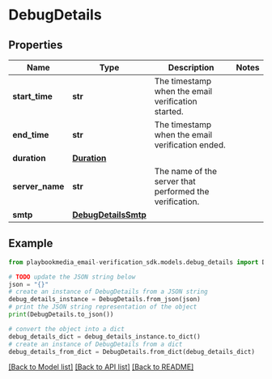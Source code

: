 # DebugDetails


## Properties

Name | Type | Description | Notes
------------ | ------------- | ------------- | -------------
**start_time** | **str** | The timestamp when the email verification started. | 
**end_time** | **str** | The timestamp when the email verification ended. | 
**duration** | [**Duration**](Duration.md) |  | 
**server_name** | **str** | The name of the server that performed the verification. | 
**smtp** | [**DebugDetailsSmtp**](DebugDetailsSmtp.md) |  | 

## Example

```python
from playbookmedia_email-verification_sdk.models.debug_details import DebugDetails

# TODO update the JSON string below
json = "{}"
# create an instance of DebugDetails from a JSON string
debug_details_instance = DebugDetails.from_json(json)
# print the JSON string representation of the object
print(DebugDetails.to_json())

# convert the object into a dict
debug_details_dict = debug_details_instance.to_dict()
# create an instance of DebugDetails from a dict
debug_details_from_dict = DebugDetails.from_dict(debug_details_dict)
```
[[Back to Model list]](../README.md#documentation-for-models) [[Back to API list]](../README.md#documentation-for-api-endpoints) [[Back to README]](../README.md)


